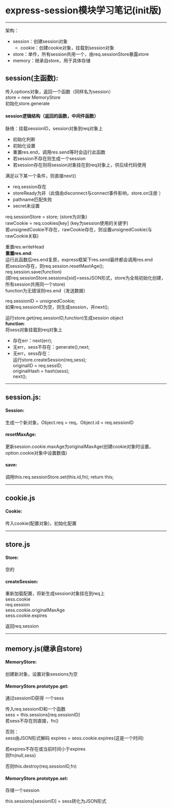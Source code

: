 # express-session模块学习笔记(init版)

---
架构：
+ session：创建session对象
  + cookie：创建cookie对象，挂载到session对象
+ store：单件，所有session共用一个，由req.sessionStore暴露store
+ memory：继承自store，用于具体存储

## session(主函数):
传入options对象，返回一个函数（同样名为session）  
store = new MemoryStore  
初始化store.generate

#### session逻辑结构（返回的函数，中间件函数）
脉络：挂载sessionID，session对象到req对象上
+ 初始化判断
+ 初始化设置
+ 重置res.end，调用res.send等时会运行此函数
+ 若session不存在则生成一个session
+ 若session存在则将session对象挂在到req对象上，供后续代码使用

满足以下某一个条件，则直接next()
+ req.session存在
+ storeReady为非（此值由disconnect与connect事件影响，store.on注册 ）
+ pathname匹配失败
+ secret未设置


req.sessionStore = store; (store为对象)   
rawCookie = req.cookies[key] (key为session使用的关键字)   
若unsignedCookie不存在，rawCookie存在，则设置unsignedCookie(与rawCookie关联)   

重置res.writeHead  
**重置res.end**:  
运行此函数后res.end复原，express框架下res.send最终都会调用res.end   
若session存在，则req.session.resetMaxtAge();  
req.session.save(function)  
(即req.sessionStore.sessions[sid]=sessJSON形式，store为全局初始化创建，所有session共用同一个store)  
function为无错误则res.end（发送数据）


req.sessionID = unsignedCookie;  
如果req.sessionID为空，则生成session，并next();  

运行store.get(req.sessionID,function)生成session object  
**function**:  
将sess对象挂载到req对象上  

+ 存在err：next(err);  
+ 无err，sess不存在：generate();next;  
+ 无err，sess存在：  
运行store.createSession(req,sess);  
originalID = req.sessID;  
originalHash = hash(sess);  
next();  

---
## session.js:
#### Session:
生成一个新对象，Object.req = req，Object.id = req.sessionID  

#### resetMaxAge:  
更新session.cookie.maxAge为originalMaxAge(创建cookie对象时设置，option.cookie对象中设置数值)  

#### save:
调用this.req.sessionStore.set(this.id,fn);
return this;

---

## cookie.js
#### Cookie:
传入cookie(配置对象)，初始化配置

---

## store.js
#### Store:
空的

#### createSession:
重新加载配置，将新生成session对象挂在到req上  
sess.cookie  
req.session  
sess.cookie.originalMaxAge  
sess.cookie.expires  

返回req.session

---

## memory.js(继承自store)
#### MemoryStore:
创建新对象，设置对象sessions为空
#### MemoryStore.prototype.get:
通过sessionID获得 一个sess  

传入req.sessionID和一个函数  
sess = this.sessions[req.sessionID]   
若sess不存在则直接，fn()  

否则：  
sess由JSON形式解码
expires = sess.cookie.expires(这是一个时间)  

若expires不存在或当前时间小于expires  
则fn(null,sess)  

否则this.destroy(req.sessionID,fn)  

#### MemoryStore.prototype.set:
存储一个session

this.sessions[sessionID] = sess转化为JSON形式

